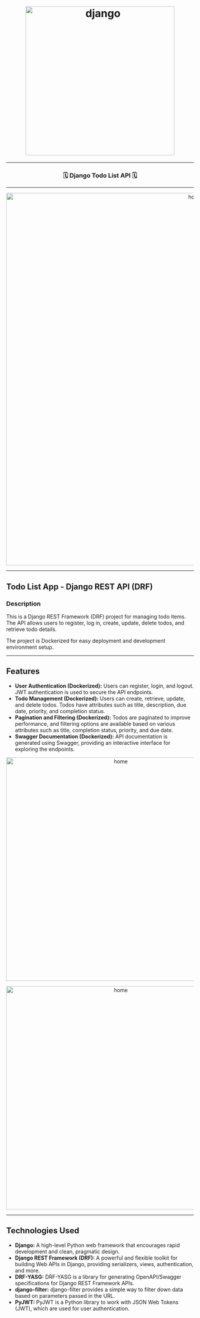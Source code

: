 <h1 align="center">
  <img
    width="400"
    alt="django"
    src="https://live.staticflickr.com/65535/53658854827_c1c359e276_z.jpg">
</h1>

---

<h3 align="center">
  <strong>
🗓 Django Todo List API 🗓

  </strong>
</h3>

---

<p align="center">
  <img 
    width="1000"
    alt="home"
    src="https://live.staticflickr.com/65535/53658852452_9cdf4a53c8_b.jpg"/>
</p>

---

## Todo List App - Django REST API (DRF)
### Description

This is a Django REST Framework (DRF) project for managing todo items. The API allows users to register, log in, create, update, delete todos, and retrieve todo details.

The project is Dockerized for easy deployment and development environment setup.

---

## Features

- **User Authentication (Dockerized):** Users can register, login, and logout. JWT authentication is used to secure the API endpoints.
- **Todo Management (Dockerized):** Users can create, retrieve, update, and delete todos. Todos have attributes such as title, description, due date, priority, and completion status.
- **Pagination and Filtering (Dockerized):** Todos are paginated to improve performance, and filtering options are available based on various attributes such as title, completion status, priority, and due date.
- **Swagger Documentation (Dockerized):** API documentation is generated using Swagger, providing an interactive interface for exploring the endpoints.

<p align="center">
  <img 
    width="600"
    alt="home"
    src="https://live.staticflickr.com/65535/53660176654_0da75ec9eb_b.jpg"/>
</p>
<p align="center">
  <img 
    width="600"
    alt="home"
    src="https://live.staticflickr.com/65535/53659711436_0fca697c35_c.jpg"/>
         
</p>

---

## Technologies Used
- **Django:** A high-level Python web framework that encourages rapid development and clean, pragmatic design.
- **Django REST Framework (DRF):** A powerful and flexible toolkit for building Web APIs in Django, providing serializers, views, authentication, and more.
- **DRF-YASG:** DRF-YASG is a library for generating OpenAPI/Swagger specifications for Django REST Framework APIs.
- **django-filter:** django-filter provides a simple way to filter down data based on parameters passed in the URL.
- **PyJWT:** PyJWT is a Python library to work with JSON Web Tokens (JWT), which are used for user authentication.
